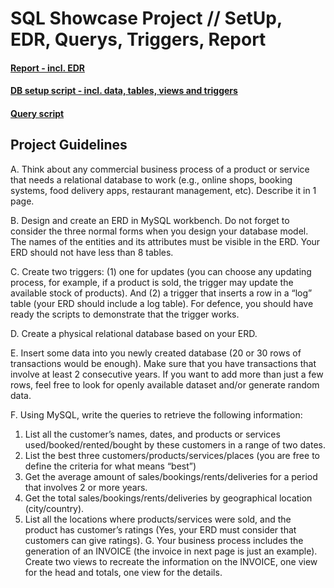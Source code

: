 # SQL Showcase Project // SetUp, EDR, Querys, Triggers, Report

#### [Report - incl. EDR](https://github.com/felixgayer/sql_showcase_project/blob/main/report_sql_final_project_24fixed.pdf)
#### [DB setup script - incl. data, tables, views and triggers](https://github.com/felixgayer/sql_showcase_project/blob/main/main_script_db_views_triggers.sql)
#### [Query script](https://github.com/felixgayer/sql_showcase_project/blob/main/script_queries.sql)

## Project Guidelines

A. Think about any commercial business process of a product or service that needs a relational database to work (e.g., online shops, booking systems, food delivery apps, restaurant management, etc). Describe it in 1 page.

B. Design and create an ERD in MySQL workbench. Do not forget to consider the three normal forms when you design your database model. The names of the entities and its attributes must be visible in the ERD. Your ERD should not have less than 8 tables.

C. Create two triggers: (1) one for updates (you can choose any updating process, for example, if a product is sold, the trigger may update the available stock of products). And (2) a trigger that inserts a row in a “log” table (your ERD should include a log table). For defence, you should have ready the scripts to demonstrate that the trigger works.

D. Create a physical relational database based on your ERD.

E. Insert some data into you newly created database (20 or 30 rows of transactions would be enough). Make sure that you have transactions that involve at least 2 consecutive years. If you want to add more than just a few rows, feel free to look for openly available dataset and/or generate random data.

F. Using MySQL, write the queries to retrieve the following information:
1. List all the customer’s names, dates, and products or services used/booked/rented/bought by these customers in a range of two dates.
2. List the best three customers/products/services/places (you are free to define the criteria for what means “best”)
3. Get the average amount of sales/bookings/rents/deliveries for a period that involves 2 or more years.
4. Get the total sales/bookings/rents/deliveries by geographical location (city/country).
5. List all the locations where products/services were sold, and the product has customer’s ratings
(Yes, your ERD must consider that customers can give ratings).
G. Your business process includes the generation of an INVOICE (the invoice in next page is just an example). Create two views to recreate the information on the INVOICE, one view for the head and totals, one view for the details.




